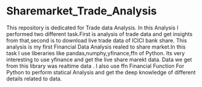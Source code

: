 # Sharemarket_Trade_Analysis
This repository is dedicated for Trade data Analysis.
In this Analysis I performed two different task.First is analysis of trade data and get insights from that,second is to download live trade data of ICICI bank share.
This analysis is my first Financial Data Analysis realed to share market.In this task I use liberaries like pandas,numphy,yfinance,ffn of Python.
Its very interesting to use yfinance and get the live share marekt data. Data we get from this library was realtime data .
I also use ffn Financial Function For Python to perform statical Analysis and get the deep knowledge of different details related to data.
